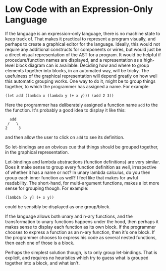 # Low Code with an Expression-Only Language

If the language is an expression-only language, there is no machine state to keep track of.
That makes it practical to represent a program visually, and perhaps to create a graphical editor for the language.
Ideally, this would not require any additional constructs for components or wires, but would just be a direct visual representation of the AST for a program.
It would be helpful if procedure/function names are displayed, and a representation as a high-level block diagram can is available.
Deciding how and where to group elements together into blocks, in an automated way, will be tricky.
The usefulness of the graphical representation will depend greatly on how well this automatic grouping works.
One way to do it, might be to group things together, to which the programmer has assigned a name.
For example:

```
(let add (lambda x (lambda y (+ x y))) (add 2 3))
```

Here the programmer has deliberately assigned a function name `add` to the the function.
It's probably a good idea to display it like this:

```
  add
 /   \
2     3
```

and then allow the user to click on `add` to see its definition.

So let-bindings are an obvious cue that things should be grouped together, in the graphical representation.

Let-bindings and lambda abstractions (function definitions) are very similar.
Does it make sense to group every function definition as well, irrespective of whether it has a name or not?
In unary lambda calculus, do you then group each inner function as well?
I feel like that makes for awful readability.
The short-hand, for multi-argument functions, makes a lot more sense for grouping though.
For example:

```
(lambda [x y] (+ x y))
```

could be sensibly be displayed as one group/block.

If the language allows both unary and n-ary functions, and the transformation to unary functions happens under the hood, then perhaps it makes sense to display each function as its own block.
If the programmer chooses to express a function as an n-ary function, then it's one block.
If the programmer chooses to express his code as several nested functions, then each one of those is a block.

Perhaps the simplest solution though, is to only group let-bindings.
That is explicit, and requires no heuristics which try to guess what is grouped together into a block, and what isn't.
